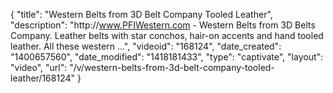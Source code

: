 {
    "title": "Western Belts from 3D Belt Company Tooled Leather",
    "description": "http:\/\/www.PFIWestern.com - Western Belts from 3D Belts Company. Leather belts with star conchos, hair-on accents and hand tooled leather. All these western ...",
    "videoid": "168124",
    "date_created": "1400657560",
    "date_modified": "1418181433",
    "type": "captivate",
    "layout": "video",
    "url": "\/v\/western-belts-from-3d-belt-company-tooled-leather\/168124"
}
